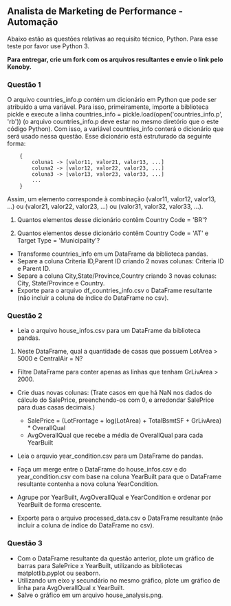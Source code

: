 ## Analista de Marketing de Performance - Automação 

Abaixo estão as questões relativas ao requisito técnico, Python. Para esse teste por favor use Python 3.

**Para entregar, crie um fork com os arquivos resultantes e envie o link pelo Kenoby.**


### Questão 1

O arquivo countries_info.p contém um dicionário em Python que pode ser atribuído a uma variável. Para isso, primeiramente, importe a biblioteca pickle e execute a linha countries_info = pickle.load(open('countries_info.p', 'rb')) (o arquivo countries_info.p deve estar no mesmo diretório que o este código Python). Com isso, a variável countries_info conterá o dicionário que será usado nessa questão. Esse dicionário está estruturado da seguinte forma:
```
	{
    	coluna1 -> [valor11, valor21, valor13, ...]
    	coluna2 -> [valor12, valor22, valor23, ...]
    	coluna3 -> [valor13, valor23, valor33, ...]
    	...
 	}
```

Assim, um elemento corresponde à combinação (valor11, valor12, valor13, ...) ou (valor21, valor22, valor23, ...) ou (valor31, valor32, valor33, ...).


1. Quantos elementos desse dicionário contêm Country Code = 'BR'?

2. Quantos elementos desse dicionário contêm Country Code = 'AT' e Target Type = 'Municipality'?

* Transforme countries_info em um DataFrame da biblioteca pandas.
* Separe a coluna Criteria ID,Parent ID criando 2 novas colunas: Criteria ID e Parent ID.
* Separe a coluna City,State/Province,Country criando 3 novas colunas: City, State/Province e Country.
* Exporte para o arquivo df_countries_info.csv o DataFrame resultante (não incluir a coluna de índice do DataFrame no csv).


### Questão 2

* Leia o arquivo house_infos.csv para um DataFrame da biblioteca pandas.

1. Neste DataFrame, qual a quantidade de casas que possuem LotArea > 5000 e CentralAir = N?

* Filtre DataFrame para conter apenas as linhas que tenham GrLivArea > 2000.
* Crie duas novas colunas:
(Trate casos em que há NaN nos dados do cálculo do SalePrice, preenchendo-os com 0, e arredondar SalePrice para duas casas decimais.)
	* SalePrice = (LotFrontage + log(LotArea) + TotalBsmtSF + GrLivArea) * OverallQual
	* AvgOverallQual que recebe a média de OverallQual para cada YearBuilt

* Leia o arquvio year_condition.csv para um DataFrame do pandas.
* Faça um merge entre o DataFrame do house_infos.csv e do year_condition.csv com base na coluna YearBuilt para que o DataFrame resultante contenha a nova coluna YearCondition.
* Agrupe por YearBuilt, AvgOverallQual e YearCondition e ordenar por YearBuilt de forma crescente.
* Exporte para o arquivo processed_data.csv o DataFrame resultante (não incluir a coluna de índice do DataFrame no csv).



### Questão 3

* Com o DataFrame resultante da questão anterior, plote um gráfico de barras para SalePrice x YearBuilt, utilizando as bibliotecas matplotlib.pyplot ou seaborn.
* Utilizando um eixo y secundário no mesmo gráfico, plote um gráfico de linha para AvgOverallQual x YearBuilt.
* Salve o gráfico em um arquivo house_analysis.png.



